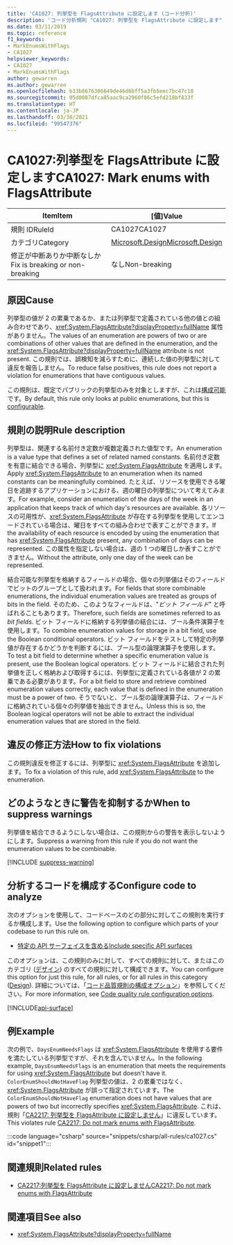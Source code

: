 ```yaml
---
title: 'CA1027: 列挙型を FlagsAttribute に設定します (コード分析)'
description: 'コード分析規則 "CA1027: 列挙型を FlagsAttribute に設定します" について説明します'
ms.date: 03/11/2019
ms.topic: reference
f1_keywords:
- MarkEnumsWithFlags
- CA1027
helpviewer_keywords:
- CA1027
- MarkEnumsWithFlags
author: gewarren
ms.author: gewarren
ms.openlocfilehash: b33b8676306649de46d6bff5a3fb5eec7bc47c18
ms.sourcegitcommit: 05d0087dfca85aac9ca2960f86c5efd218bf833f
ms.translationtype: HT
ms.contentlocale: ja-JP
ms.lasthandoff: 03/30/2021
ms.locfileid: "99547376"
---
```

# <a name="ca1027-mark-enums-with-flagsattribute"></a><span data-ttu-id="50c0b-103">CA1027:列挙型を FlagsAttribute に設定します</span><span class="sxs-lookup"><span data-stu-id="50c0b-103">CA1027: Mark enums with FlagsAttribute</span></span>

| <span data-ttu-id="50c0b-104">Item</span><span class="sxs-lookup"><span data-stu-id="50c0b-104">Item</span></span>                                     | <span data-ttu-id="50c0b-105">[値]</span><span class="sxs-lookup"><span data-stu-id="50c0b-105">Value</span></span>            |
|------------------------------------------|------------------|
| <span data-ttu-id="50c0b-106">規則 ID</span><span class="sxs-lookup"><span data-stu-id="50c0b-106">RuleId</span></span>                                   | <span data-ttu-id="50c0b-107">CA1027</span><span class="sxs-lookup"><span data-stu-id="50c0b-107">CA1027</span></span>           |
| <span data-ttu-id="50c0b-108">カテゴリ</span><span class="sxs-lookup"><span data-stu-id="50c0b-108">Category</span></span>                                 | [<span data-ttu-id="50c0b-109">Microsoft.Design</span><span class="sxs-lookup"><span data-stu-id="50c0b-109">Microsoft.Design</span></span>](design-warnings.md) |
| <span data-ttu-id="50c0b-110">修正が中断ありか中断なしか</span><span class="sxs-lookup"><span data-stu-id="50c0b-110">Fix is breaking or non-breaking</span></span> | <span data-ttu-id="50c0b-111">なし</span><span class="sxs-lookup"><span data-stu-id="50c0b-111">Non-breaking</span></span>     |

## <a name="cause"></a><span data-ttu-id="50c0b-112">原因</span><span class="sxs-lookup"><span data-stu-id="50c0b-112">Cause</span></span>

<span data-ttu-id="50c0b-113">列挙型の値が 2 の累乗であるか、または列挙型で定義されている他の値との組み合わせであり、<xref:System.FlagsAttribute?displayProperty=fullName> 属性がありません。</span><span class="sxs-lookup"><span data-stu-id="50c0b-113">The values of an enumeration are powers of two or are combinations of other values that are defined in the enumeration, and the <xref:System.FlagsAttribute?displayProperty=fullName> attribute is not present.</span></span> <span data-ttu-id="50c0b-114">この規則では、誤検知を減らすために、連続した値の列挙型に対して違反を報告しません。</span><span class="sxs-lookup"><span data-stu-id="50c0b-114">To reduce false positives, this rule does not report a violation for enumerations that have contiguous values.</span></span>

<span data-ttu-id="50c0b-115">この規則は、既定でパブリックの列挙型のみを対象としますが、これは[構成可能](#configure-code-to-analyze)です。</span><span class="sxs-lookup"><span data-stu-id="50c0b-115">By default, this rule only looks at public enumerations, but this is [configurable](#configure-code-to-analyze).</span></span>

## <a name="rule-description"></a><span data-ttu-id="50c0b-116">規則の説明</span><span class="sxs-lookup"><span data-stu-id="50c0b-116">Rule description</span></span>

<span data-ttu-id="50c0b-117">列挙型は、関連する名前付き定数が複数定義された値型です。</span><span class="sxs-lookup"><span data-stu-id="50c0b-117">An enumeration is a value type that defines a set of related named constants.</span></span> <span data-ttu-id="50c0b-118">名前付き定数を有意に結合できる場合、列挙型に <xref:System.FlagsAttribute> を適用します。</span><span class="sxs-lookup"><span data-stu-id="50c0b-118">Apply <xref:System.FlagsAttribute> to an enumeration when its named constants can be meaningfully combined.</span></span> <span data-ttu-id="50c0b-119">たとえば、リソースを使用できる曜日を追跡するアプリケーションにおける、週の曜日の列挙型について考えてみます。</span><span class="sxs-lookup"><span data-stu-id="50c0b-119">For example, consider an enumeration of the days of the week in an application that keeps track of which day's resources are available.</span></span> <span data-ttu-id="50c0b-120">各リソースの可用性が、<xref:System.FlagsAttribute> が存在する列挙型を使用してエンコードされている場合は、曜日をすべての組み合わせで表すことができます。</span><span class="sxs-lookup"><span data-stu-id="50c0b-120">If the availability of each resource is encoded by using the enumeration that has <xref:System.FlagsAttribute> present, any combination of days can be represented.</span></span> <span data-ttu-id="50c0b-121">この属性を指定しない場合は、週の 1 つの曜日しか表すことができません。</span><span class="sxs-lookup"><span data-stu-id="50c0b-121">Without the attribute, only one day of the week can be represented.</span></span>

<span data-ttu-id="50c0b-122">結合可能な列挙型を格納するフィールドの場合、個々の列挙値はそのフィールドでビットのグループとして扱われます。</span><span class="sxs-lookup"><span data-stu-id="50c0b-122">For fields that store combinable enumerations, the individual enumeration values are treated as groups of bits in the field.</span></span> <span data-ttu-id="50c0b-123">そのため、このようなフィールドは、"*ビット フィールド*" と呼ばれることもあります。</span><span class="sxs-lookup"><span data-stu-id="50c0b-123">Therefore, such fields are sometimes referred to as *bit fields*.</span></span> <span data-ttu-id="50c0b-124">ビット フィールドに格納する列挙値の結合には、ブール条件演算子を使用します。</span><span class="sxs-lookup"><span data-stu-id="50c0b-124">To combine enumeration values for storage in a bit field, use the Boolean conditional operators.</span></span> <span data-ttu-id="50c0b-125">ビット フィールドをテストして特定の列挙値が存在するかどうかを判断するには、ブール型の論理演算子を使用します。</span><span class="sxs-lookup"><span data-stu-id="50c0b-125">To test a bit field to determine whether a specific enumeration value is present, use the Boolean logical operators.</span></span> <span data-ttu-id="50c0b-126">ビット フィールドに結合された列挙値を正しく格納および取得するには、列挙型に定義されている各値が 2 の累乗である必要があります。</span><span class="sxs-lookup"><span data-stu-id="50c0b-126">For a bit field to store and retrieve combined enumeration values correctly, each value that is defined in the enumeration must be a power of two.</span></span> <span data-ttu-id="50c0b-127">そうでないと、ブール型の論理演算子は、フィールドに格納されている個々の列挙値を抽出できません。</span><span class="sxs-lookup"><span data-stu-id="50c0b-127">Unless this is so, the Boolean logical operators will not be able to extract the individual enumeration values that are stored in the field.</span></span>

## <a name="how-to-fix-violations"></a><span data-ttu-id="50c0b-128">違反の修正方法</span><span class="sxs-lookup"><span data-stu-id="50c0b-128">How to fix violations</span></span>

<span data-ttu-id="50c0b-129">この規則違反を修正するには、列挙型に <xref:System.FlagsAttribute> を追加します。</span><span class="sxs-lookup"><span data-stu-id="50c0b-129">To fix a violation of this rule, add <xref:System.FlagsAttribute> to the enumeration.</span></span>

## <a name="when-to-suppress-warnings"></a><span data-ttu-id="50c0b-130">どのようなときに警告を抑制するか</span><span class="sxs-lookup"><span data-stu-id="50c0b-130">When to suppress warnings</span></span>

<span data-ttu-id="50c0b-131">列挙値を結合できるようにしない場合は、この規則からの警告を表示しないようにします。</span><span class="sxs-lookup"><span data-stu-id="50c0b-131">Suppress a warning from this rule if you do not want the enumeration values to be combinable.</span></span>

[!INCLUDE [suppress-warning](../../../../includes/code-analysis/suppress-warning.md)]

## <a name="configure-code-to-analyze"></a><span data-ttu-id="50c0b-132">分析するコードを構成する</span><span class="sxs-lookup"><span data-stu-id="50c0b-132">Configure code to analyze</span></span>

<span data-ttu-id="50c0b-133">次のオプションを使用して、コードベースのどの部分に対してこの規則を実行するか構成します。</span><span class="sxs-lookup"><span data-stu-id="50c0b-133">Use the following option to configure which parts of your codebase to run this rule on.</span></span>

- [<span data-ttu-id="50c0b-134">特定の API サーフェイスを含める</span><span class="sxs-lookup"><span data-stu-id="50c0b-134">Include specific API surfaces</span></span>](#include-specific-api-surfaces)

<span data-ttu-id="50c0b-135">このオプションは、この規則のみに対して、すべての規則に対して、またはこのカテゴリ ([デザイン](design-warnings.md)) のすべての規則に対して構成できます。</span><span class="sxs-lookup"><span data-stu-id="50c0b-135">You can configure this option for just this rule, for all rules, or for all rules in this category ([Design](design-warnings.md)).</span></span> <span data-ttu-id="50c0b-136">詳細については、「[コード品質規則の構成オプション](../code-quality-rule-options.md)」を参照してください。</span><span class="sxs-lookup"><span data-stu-id="50c0b-136">For more information, see [Code quality rule configuration options](../code-quality-rule-options.md).</span></span>

[!INCLUDE[api-surface](~/includes/code-analysis/api-surface.md)]

## <a name="example"></a><span data-ttu-id="50c0b-137">例</span><span class="sxs-lookup"><span data-stu-id="50c0b-137">Example</span></span>

<span data-ttu-id="50c0b-138">次の例で、`DaysEnumNeedsFlags` は <xref:System.FlagsAttribute> を使用する要件を満たしている列挙型ですが、それを含んでいません。</span><span class="sxs-lookup"><span data-stu-id="50c0b-138">In the following example, `DaysEnumNeedsFlags` is an enumeration that meets the requirements for using <xref:System.FlagsAttribute> but doesn't have it.</span></span> <span data-ttu-id="50c0b-139">`ColorEnumShouldNotHaveFlag` 列挙型の値は、2 の累乗ではなく、<xref:System.FlagsAttribute> が誤って指定されています。</span><span class="sxs-lookup"><span data-stu-id="50c0b-139">The `ColorEnumShouldNotHaveFlag` enumeration does not have values that are powers of two but incorrectly specifies <xref:System.FlagsAttribute>.</span></span> <span data-ttu-id="50c0b-140">これは、規則「[CA2217: 列挙型を FlagsAttribute に設定しません](ca2217.md)」に違反しています。</span><span class="sxs-lookup"><span data-stu-id="50c0b-140">This violates rule [CA2217: Do not mark enums with FlagsAttribute](ca2217.md).</span></span>

:::code language="csharp" source="snippets/csharp/all-rules/ca1027.cs" id="snippet1":::

## <a name="related-rules"></a><span data-ttu-id="50c0b-141">関連規則</span><span class="sxs-lookup"><span data-stu-id="50c0b-141">Related rules</span></span>

- [<span data-ttu-id="50c0b-142">CA2217:列挙型を FlagsAttribute に設定しません</span><span class="sxs-lookup"><span data-stu-id="50c0b-142">CA2217: Do not mark enums with FlagsAttribute</span></span>](ca2217.md)

## <a name="see-also"></a><span data-ttu-id="50c0b-143">関連項目</span><span class="sxs-lookup"><span data-stu-id="50c0b-143">See also</span></span>

- <xref:System.FlagsAttribute?displayProperty=fullName>
